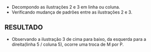 - Decompondo as ilustrações 2 e 3 em linha ou coluna.
- Verificando mudança de padrões entre as ilustrações 2 e 3.
## RESULTADO
- Observando a ilustração 3 de cima para baixo, da esquerda para a direita(linha 5 / coluna 5), ocorre uma troca de M por P.